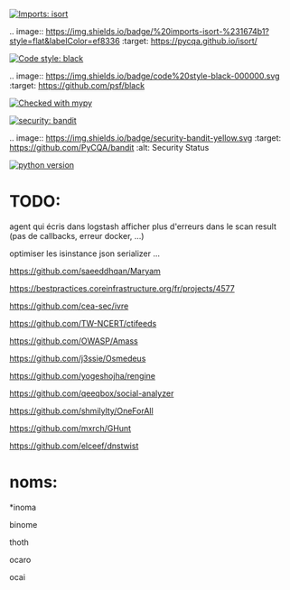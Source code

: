 

[![Imports: isort](https://img.shields.io/badge/%20imports-isort-%231674b1?style=flat&labelColor=ef8336)](https://pycqa.github.io/isort/)


.. image:: https://img.shields.io/badge/%20imports-isort-%231674b1?style=flat&labelColor=ef8336
    :target: https://pycqa.github.io/isort/


[![Code style: black](https://img.shields.io/badge/code%20style-black-000000.svg)](https://github.com/psf/black)


.. image:: https://img.shields.io/badge/code%20style-black-000000.svg
    :target: https://github.com/psf/black


[![Checked with mypy](http://www.mypy-lang.org/static/mypy_badge.svg)](http://mypy-lang.org/)


[![security: bandit](https://img.shields.io/badge/security-bandit-yellow.svg)](https://github.com/PyCQA/bandit)


.. image:: https://img.shields.io/badge/security-bandit-yellow.svg
    :target: https://github.com/PyCQA/bandit
    :alt: Security Status


[![python version](https://img.shields.io/badge/python-3.8-blue)](https://www.python.org/)



# TODO:
agent qui écris dans logstash
afficher plus d'erreurs dans le scan result (pas de callbacks, erreur docker, ...)

optimiser les isinstance json serializer ...


https://github.com/saeeddhqan/Maryam



https://bestpractices.coreinfrastructure.org/fr/projects/4577


https://github.com/cea-sec/ivre



https://github.com/TW-NCERT/ctifeeds

https://github.com/OWASP/Amass


https://github.com/j3ssie/Osmedeus

https://github.com/yogeshojha/rengine

https://github.com/qeeqbox/social-analyzer


https://github.com/shmilylty/OneForAll

https://github.com/mxrch/GHunt

https://github.com/elceef/dnstwist

# noms:

*inoma


binome

thoth

ocaro

ocai
